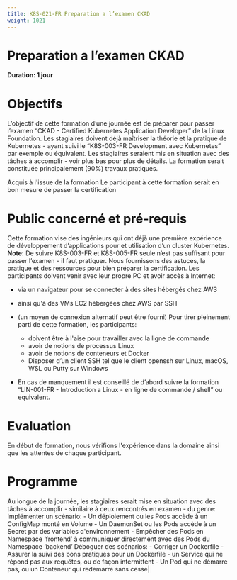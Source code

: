 ```yaml
---
title: K8S-021-FR Preparation a l’examen CKAD
weight: 1021
---
```

# Preparation a l’examen CKAD
**Duration: 1 jour**



# Objectifs

L’objectif de cette formation d’une journée est de préparer pour passer l’examen “CKAD - Certified Kubernetes Application Developer” de la Linux Foundation.
Les stagiaires doivent déjà maîtriser la théorie et la pratique de Kubernetes - ayant suivi le “K8S-003-FR Development avec Kubernetes” par exemple ou équivalent.
Les stagiaires seraient mis en situation avec des tâches à accomplir - voir plus bas pour plus de détails.
La formation serait constituée principalement (90%) travaux pratiques.

Acquis à l'issue de la formation
Le participant à cette formation serait en bon mesure de passer la certification

# Public concerné et pré-requis

Cette formation vise des ingénieurs qui ont déjà une première expérience de développement d’applications pour et utilisation d’un cluster Kubernetes.
**Note:** De suivre K8S-003-FR et K8S-005-FR seule n’est pas suffisant pour passer l’examen - il faut pratiquer.  Nous fournissons des astuces, la pratique et des ressources pour bien préparer la certification.
Les participants doivent venir avec leur propre PC et avoir accès à Internet:
  - via un navigateur pour se connecter à des sites hébergés chez AWS
  - ainsi qu'à des VMs EC2 hébergées chez AWS par SSH
  - (un moyen de connexion alternatif peut être fourni)
Pour tirer pleinement parti de cette formation, les participants:
    - doivent être à l'aise pour travailler avec la ligne de commande
    - avoir de notions de processus Linux
    - avoir de notions de conteneurs et Docker
    - Disposer d’un client SSH tel que le client openssh sur Linux, macOS, WSL ou Putty sur Windows

  - En cas de manquement il est conseillé de d’abord suivre la formation “LIN-001-FR - Introduction a Linux - en ligne de commande / shell” ou equivalent.


# Evaluation

En début de formation, nous vérifions l'expérience dans la domaine ainsi que les attentes de chaque participant.

# Programme

Au longue de la journée, les stagiaires serait mise en situation avec des tâches à accomplir - similaire à ceux rencontrés en examen - du genre:
Implémenter un scénario:
    - Un déploiement ou les Pods accède à un ConfigMap monté en Volume
    - Un DaemonSet ou les Pods accède à un Secret par des variables d'environnement
    - Empêcher des Pods en Namespace ‘frontend’ à communiquer directement avec des Pods du Namespace ‘backend’
Déboguer des scénarios:
      - Corriger un Dockerfile
      - Assurer la suivi des bons pratiques pour un Dockerfile
      - un Service qui ne répond pas aux requêtes, ou de façon intermittent
      - Un Pod qui ne démarre pas, ou un Conteneur qui redemarre sans cesse|

